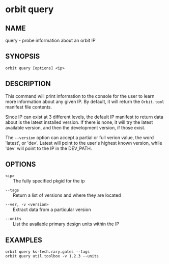 # __orbit query__

## __NAME__

query - probe information about an orbit IP

## __SYNOPSIS__

```
orbit query [options] <ip>
```

## __DESCRIPTION__

This command will print information to the console for the user to learn
more information about any given IP. By default, it will return the
`Orbit.toml` manifest file contents.
  
Since IP can exist at 3 different levels, the default IP manifest to return
data about is the latest installed version. If there is none, it will try
the latest available version, and then the development version, if those 
exist. 
  
The `--version` option can accept a partial or full verion value, the word
'latest', or 'dev'. Latest will point to the user's highest known version,
while 'dev' will point to the IP in the DEV_PATH.

## __OPTIONS__

`<ip>`  
      The fully specified pkgid for the ip
 
`--tags`  
      Return a list of versions and where they are located
 
`--ver, -v <version>`  
      Extract data from a particular version
 
`--units`  
      List the available primary design units within the IP

## __EXAMPLES__

```
orbit query ks-tech.rary.gates --tags
orbit query util.toolbox -v 1.2.3 --units
```